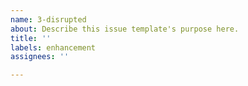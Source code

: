 ```yaml
---
name: 3-disrupted
about: Describe this issue template's purpose here.
title: ''
labels: enhancement
assignees: ''

---
```



